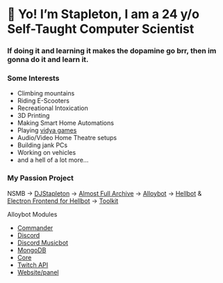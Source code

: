 # 👋 Yo! I’m Stapleton, I am a 24 y/o Self-Taught Computer Scientist
### If doing it and learning it makes the dopamine go brr, then im gonna do it and learn it.

### Some Interests
- Climbing mountains
- Riding E-Scooters
- Recreational Intoxication
- 3D Printing
- Making Smart Home Automations
- Playing [vidya games](https://games.stapleton.pw)
- Audio/Video Home Theatre setups
- Building jank PCs
- Working on vehicles
- and a hell of a lot more...

### My Passion Project
NSMB -> 
[DJStapleton](https://github.com/Stapleton/dj-stapleton) -> 
[Almost Full Archive](https://github.com/Stapleton/Bot-Archive) -> 
[Alloybot](https://github.com/Stapleton/Alloybot-V69) -> 
[Hellbot](https://github.com/Stapleton/Hellbot) & 
[Electron Frontend for Hellbot](https://github.com/Stapleton/Hellbot-Electron) -> 
[Toolkit](https://github.com/Stapleton/Toolkit) 

Alloybot Modules
- [Commander](https://github.com/Stapleton/ADT-commander)
- [Discord](https://github.com/Stapleton/ADT-discord)
- [Discord Musicbot](https://github.com/Stapleton/ADT-discord-musicbot)
- [MongoDB](https://github.com/Stapleton/ADT-mongodb)
- [Core](https://github.com/Stapleton/ADT-alloybot-core)
- [Twitch API](https://github.com/Stapleton/ADT-twitch-api-library)
- [Website/panel](https://github.com/Stapleton/ADT-alloybot.io)


<!---
Stapleton/Stapleton is a ✨ special ✨ repository because its `README.md` (this file) appears on your GitHub profile.
You can click the Preview link to take a look at your changes.
--->
